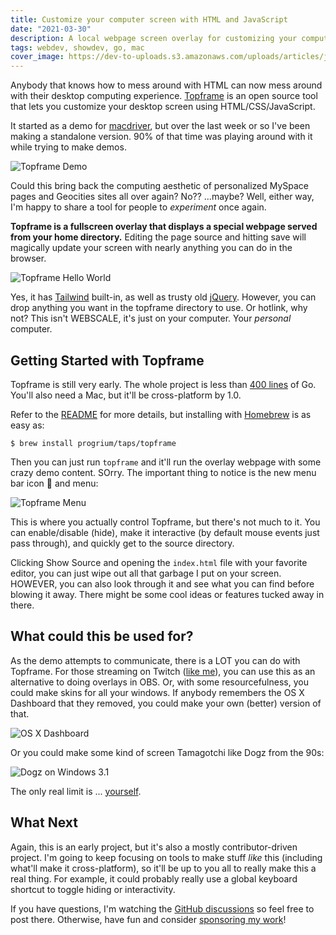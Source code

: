 ```yaml
---
title: Customize your computer screen with HTML and JavaScript
date: "2021-03-30"
description: A local webpage screen overlay for customizing your computing experience
tags: webdev, showdev, go, mac
cover_image: https://dev-to-uploads.s3.amazonaws.com/uploads/articles/jeiicqa55tq1g0nxat0o.png
---
```

Anybody that knows how to mess around with HTML can now mess around with their desktop computing experience. [Topframe](https://github.com/progrium/topframe) is an open source tool that lets you customize your desktop screen using HTML/CSS/JavaScript. 

It started as a demo for [macdriver](https://github.com/progrium/macdriver), but over the last week or so I've been making a standalone version. 90% of that time was playing around with it while trying to make demos.

![Topframe Demo](https://dev-to-uploads.s3.amazonaws.com/uploads/articles/hbmx3sbht0l74w74ofud.gif)

Could this bring back the computing aesthetic of personalized MySpace pages and Geocities sites all over again? No?? ...maybe? Well, either way, I'm happy to share a tool for people to *experiment* once again. 

**Topframe is a fullscreen overlay that displays a special webpage served from your home directory.** Editing the page source and hitting save will magically update your screen with nearly anything you can do in the browser. 

![Topframe Hello World](https://dev-to-uploads.s3.amazonaws.com/uploads/articles/v9pygiayoxsv3ci59bvk.gif)

Yes, it has [Tailwind](https://tailwindcss.com/) built-in, as well as trusty old [jQuery](https://jquery.com/). However, you can drop anything you want in the topframe directory to use. Or hotlink, why not? This isn't WEBSCALE, it's just on your computer. Your *personal* computer. 

## Getting Started with Topframe

Topframe is still very early. The whole project is less than [400 lines](https://github.com/progrium/topframe/blob/main/topframe.go) of Go. You'll also need a Mac, but it'll be cross-platform by 1.0.

Refer to the [README](https://github.com/progrium/topframe#getting-started) for more details, but installing with [Homebrew](https://brew.sh/) is as easy as:
```
$ brew install progrium/taps/topframe
```
Then you can just run `topframe` and it'll run the overlay webpage with some crazy demo content. SOrry. The important thing to notice is the new menu bar icon 🔲 and menu:

![Topframe Menu](https://dev-to-uploads.s3.amazonaws.com/uploads/articles/kxed8nj4ktfynaff35mv.png)

This is where you actually control Topframe, but there's not much to it. You can enable/disable (hide), make it interactive (by default mouse events just pass through), and quickly get to the source directory. 

Clicking Show Source and opening the `index.html` file with your favorite editor, you can just wipe out all that garbage I put on your screen. HOWEVER, you can also look through it and see what you can find before blowing it away. There might be some cool ideas or features tucked away in there.

## What could this be used for?

As the demo attempts to communicate, there is a LOT you can do with Topframe. For those streaming on Twitch ([like me](https://www.twitch.tv/progrium)), you can use this as an alternative to doing overlays in OBS. Or, with some resourcefulness, you could make skins for all your windows. If anybody remembers the OS X Dashboard that they removed, you could make your own (better) version of that.

![OS X Dashboard](https://dev-to-uploads.s3.amazonaws.com/uploads/articles/jvv2dlnt0jugia6whsli.png)

Or you could make some kind of screen Tamagotchi like Dogz from the 90s:

![Dogz on Windows 3.1](https://dev-to-uploads.s3.amazonaws.com/uploads/articles/jj0wr32fwo4ob857qe8a.jpeg)

The only real limit is ... [yourself](https://www.zombo.com/).

## What Next

Again, this is an early project, but it's also a mostly contributor-driven project. I'm going to keep focusing on tools to make stuff *like* this (including what'll make it cross-platform), so it'll be up to you all to really make this a real thing. For example, it could probably really use a global keyboard shortcut to toggle hiding or interactivity.

If you have questions, I'm watching the [GitHub discussions](https://github.com/progrium/topframe/discussions) so feel free to post there. Otherwise, have fun and consider [sponsoring my work](https://github.com/sponsors/progrium)!

